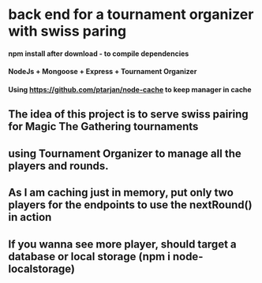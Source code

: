 # back end for a tournament organizer with swiss paring

#### npm install after download - to compile dependencies

#### NodeJs + Mongoose + Express + Tournament Organizer

#### Using https://github.com/ptarjan/node-cache to keep manager in cache

## The idea of this project is to serve swiss pairing for Magic The Gathering tournaments
## using Tournament Organizer to manage all the players and rounds.

## As I am caching just in memory, put only two players for the endpoints to use the nextRound() in action
## If you wanna see more player, should target a database or local storage (npm i node-localstorage)